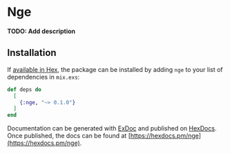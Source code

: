 # Nge

**TODO: Add description**

## Installation

If [available in Hex](https://hex.pm/docs/publish), the package can be installed
by adding `nge` to your list of dependencies in `mix.exs`:

```elixir
def deps do
  [
    {:nge, "~> 0.1.0"}
  ]
end
```

Documentation can be generated with [ExDoc](https://github.com/elixir-lang/ex_doc)
and published on [HexDocs](https://hexdocs.pm). Once published, the docs can
be found at [https://hexdocs.pm/nge](https://hexdocs.pm/nge).

